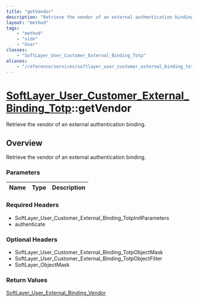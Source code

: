 ```yaml
---
title: "getVendor"
description: "Retrieve the vendor of an external authentication binding."
layout: "method"
tags:
    - "method"
    - "sldn"
    - "User"
classes:
    - "SoftLayer_User_Customer_External_Binding_Totp"
aliases:
    - "/reference/services/softlayer_user_customer_external_binding_totp/getVendor"
---
```

# [SoftLayer_User_Customer_External_Binding_Totp](/reference/services/SoftLayer_User_Customer_External_Binding_Totp)::getVendor

Retrieve the vendor of an external authentication binding.


## Overview 
Retrieve the vendor of an external authentication binding.

### Parameters 
|Name | Type | Description |
| --- | --- | --- |


### Required Headers
* SoftLayer_User_Customer_External_Binding_TotpInitParameters
* authenticate

### Optional Headers
* SoftLayer_User_Customer_External_Binding_TotpObjectMask
* SoftLayer_User_Customer_External_Binding_TotpObjectFilter
* SoftLayer_ObjectMask

### Return Values
<a href='/reference/datatypes/SoftLayer_User_External_Binding_Vendor'>SoftLayer_User_External_Binding_Vendor </a>

